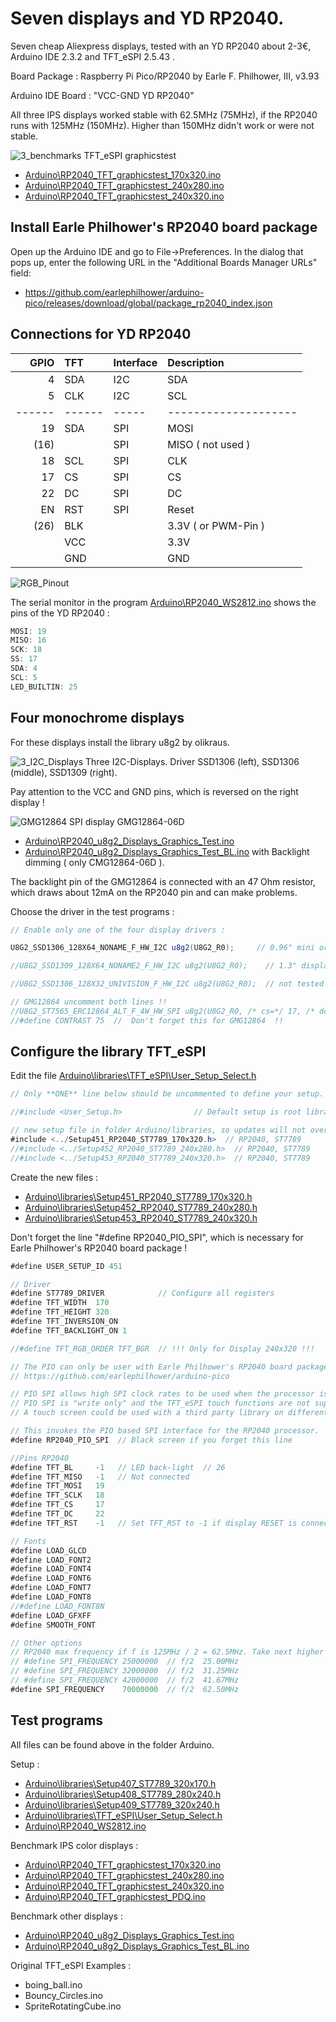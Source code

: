 # Seven displays and YD RP2040.

Seven cheap Aliexpress displays, tested with an YD RP2040 about 2-3€, Arduino IDE 2.3.2 and TFT_eSPI 2.5.43 .

Board Package : Raspberry Pi Pico/RP2040 by Earle F. Philhower, III, v3.93

Arduino IDE Board : "VCC-GND YD RP2040"

All three IPS displays worked stable with 62.5MHz (75MHz), if the RP2040 runs with 125MHz (150MHz). Higher than 150MHz didn't work or were not stable.

![3_benchmarks](pictures/3_benchmarks.png)
TFT_eSPI graphicstest

- [Arduino\RP2040_TFT_graphicstest_170x320.ino](Arduino/RP2040_TFT_graphicstest_170x320/RP2040_TFT_graphicstest_170x320.ino)
- [Arduino\RP2040_TFT_graphicstest_240x280.ino](Arduino/RP2040_TFT_graphicstest_240x280/RP2040_TFT_graphicstest_240x280.ino)
- [Arduino\RP2040_TFT_graphicstest_240x320.ino](Arduino/RP2040_TFT_graphicstest_240x320/RP2040_TFT_graphicstest_240x320.ino)

## Install Earle Philhower's RP2040 board package 

Open up the Arduino IDE and go to File->Preferences.
In the dialog that pops up, enter the following URL in the "Additional Boards Manager URLs" field:
- https://github.com/earlephilhower/arduino-pico/releases/download/global/package_rp2040_index.json

## Connections for YD RP2040

| GPIO | TFT   | Interface |Description    |
| ---: | :---- | :-- | :------------------ |
|    4 | SDA   | I2C | SDA                 |
|    5 | CLK   | I2C | SCL                 |
|------|------ |-----|-------------------- |
|   19 | SDA   | SPI | MOSI                |
|  (16)|       | SPI | MISO ( not used )   |
|   18 | SCL   | SPI | CLK                 |
|   17 | CS    | SPI | CS                  |
|   22 | DC    | SPI | DC                  |
|   EN | RST   | SPI | Reset               |
|  (26)| BLK   |     | 3.3V ( or PWM-Pin ) |
|      | VCC   |     | 3.3V                |
|      | GND   |     | GND                 |

![RGB_Pinout](pictures/RGB_Pinout.png)

The serial monitor in the program [Arduino\RP2040_WS2812.ino](Arduino/RP2040_WS2812/RP2040_WS2812.ino) shows the pins of the YD RP2040 :

```java
MOSI: 19
MISO: 16
SCK: 18
SS: 17
SDA: 4
SCL: 5
LED_BUILTIN: 25
```

## Four monochrome displays

For these displays install the library u8g2 by olikraus.

![3_I2C_Displays](pictures/3_I2C_Displays.png)
Three I2C-Displays. Driver SSD1306 (left), SSD1306 (middle), SSD1309 (right).

Pay attention to the VCC and GND pins, which is reversed on the right display !

![GMG12864](pictures/GMG12864.png)
SPI display GMG12864-06D

- [Arduino\RP2040_u8g2_Displays_Graphics_Test.ino](Arduino/RP2040_u8g2_Displays_Graphics_Test/RP2040_u8g2_Displays_Graphics_Test.ino)
- [Arduino\RP2040_u8g2_Displays_Graphics_Test_BL.ino](Arduino/RP2040_u8g2_Displays_Graphics_Test_BL/RP2040_u8g2_Displays_Graphics_Test_BL.ino) with Backlight dimming ( only CMG12864-06D ).

The backlight pin of the GMG12864 is connected with an 47 Ohm resistor, which draws about 12mA on the RP2040 pin and can make problems.

Choose the driver in the test programs :

```java
// Enable only one of the four display drivers :

U8G2_SSD1306_128X64_NONAME_F_HW_I2C u8g2(U8G2_R0);     // 0.96" mini or 4 button display

//U8G2_SSD1309_128X64_NONAME2_F_HW_I2C u8g2(U8G2_R0);    // 1.3" display, GND und VDD are reversed !!! 

//U8G2_SSD1306_128X32_UNIVISION_F_HW_I2C u8g2(U8G2_R0);  // not tested

// GMG12864 uncomment both lines !!
//U8G2_ST7565_ERC12864_ALT_F_4W_HW_SPI u8g2(U8G2_R0, /* cs=*/ 17, /* dc=*/ 22, /* reset=*/ U8X8_PIN_NONE); 
//#define CONTRAST 75  //  Don't forget this for GMG12864  !!
```

## Configure the library TFT_eSPI

Edit the file [Arduino\libraries\TFT_eSPI\User_Setup_Select.h](Arduino/libraries/TFT_eSPI/User_Setup_Select.h )

```java
// Only **ONE** line below should be uncommented to define your setup.

//#include <User_Setup.h>                // Default setup is root library folder

// new setup file in folder Arduino/libraries, so updates will not overwrite your setups.
#include <../Setup451_RP2040_ST7789_170x320.h>  // RP2040, ST7789
//#include <../Setup452_RP2040_ST7789_240x280.h>  // RP2040, ST7789
//#include <../Setup453_RP2040_ST7789_240x320.h>  // RP2040, ST7789
```
Create the new files :
- [Arduino\libraries\Setup451_RP2040_ST7789_170x320.h](Arduino/libraries/Setup451_RP2040_ST7789_170x320.h)
- [Arduino\libraries\Setup452_RP2040_ST7789_240x280.h](Arduino/libraries/Setup451_RP2040_ST7789_240x280.h)
- [Arduino\libraries\Setup453_RP2040_ST7789_240x320.h](Arduino/libraries/Setup451_RP2040_ST7789_240x320.h)

Don't forget the line "#define RP2040_PIO_SPI", which is necessary for Earle Philhower's RP2040 board package !


```java
#define USER_SETUP_ID 451

// Driver
#define ST7789_DRIVER            // Configure all registers
#define TFT_WIDTH  170
#define TFT_HEIGHT 320
#define TFT_INVERSION_ON
#define TFT_BACKLIGHT_ON 1

//#define TFT_RGB_ORDER TFT_BGR  // !!! Only for Display 240x320 !!!

// The PIO can only be user with Earle Philhower's RP2040 board package:
// https://github.com/earlephilhower/arduino-pico

// PIO SPI allows high SPI clock rates to be used when the processor is over-clocked.
// PIO SPI is "write only" and the TFT_eSPI touch functions are not supported.
// A touch screen could be used with a third party library on different SPI pins.

// This invokes the PIO based SPI interface for the RP2040 processor.
#define RP2040_PIO_SPI  // Black screen if you forget this line

//Pins RP2040
#define TFT_BL     -1   // LED back-light  // 26
#define TFT_MISO   -1   // Not connected
#define TFT_MOSI   19
#define TFT_SCLK   18
#define TFT_CS     17 
#define TFT_DC     22
#define TFT_RST    -1   // Set TFT_RST to -1 if display RESET is connected to ESP32 board EN

// Fonts
#define LOAD_GLCD
#define LOAD_FONT2
#define LOAD_FONT4
#define LOAD_FONT6
#define LOAD_FONT7
#define LOAD_FONT8
//#define LOAD_FONT8N
#define LOAD_GFXFF
#define SMOOTH_FONT

// Other options
// RP2040 max frequency if f is 125MHz / 2 = 62.5MHz. Take next higher integer.
// #define SPI_FREQUENCY 25000000  // f/2  25.00MHz
// #define SPI_FREQUENCY 32000000  // f/2  31.25MHz
// #define SPI_FREQUENCY 42000000  // f/2  41.67MHz
#define SPI_FREQUENCY    70000000  // f/2  62.50MHz

```
## Test programs

All files can be found above in the folder Arduino.

Setup :
- [Arduino\libraries\Setup407_ST7789_320x170.h](Arduino/libraries/Setup407_ST7789_320x170.h)
- [Arduino\libraries\Setup408_ST7789_280x240.h](Arduino/libraries/Setup408_ST7789_280x240.h) 
- [Arduino\libraries\Setup409_ST7789_320x240.h](Arduino/libraries/Setup409_ST7789_320x240.h) 
- [Arduino\libraries\TFT_eSPI\User_Setup_Select.h](Arduino/libraries/TFT_eSPI/User_Setup_Select.h )
- [Arduino\RP2040_WS2812.ino](Arduino/RP2040_WS2812/RP2040_WS2812.ino) 

Benchmark IPS color displays :

- [Arduino\RP2040_TFT_graphicstest_170x320.ino](Arduino/RP2040_TFT_graphicstest_170x320/RP2040_TFT_graphicstest_170x320.ino)
- [Arduino\RP2040_TFT_graphicstest_240x280.ino](Arduino/RP2040_TFT_graphicstest_240x280/RP2040_TFT_graphicstest_240x280.ino)
- [Arduino\RP2040_TFT_graphicstest_240x320.ino](Arduino/RP2040_TFT_graphicstest_240x320/RP2040_TFT_graphicstest_240x320.ino)
- [Arduino\RP2040_TFT_graphicstest_PDQ.ino](Arduino/RP2040_TFT_graphicstest_PDQ/RP2040_TFT_graphicstest_PDQ.ino)

Benchmark other displays :

- [Arduino\RP2040_u8g2_Displays_Graphics_Test.ino](Arduino/RP2040_u8g2_Displays_Graphics_Test/RP2040_u8g2_Displays_Graphics_Test.ino)
- [Arduino\RP2040_u8g2_Displays_Graphics_Test_BL.ino](Arduino/RP2040_u8g2_Displays_Graphics_Test_BL/RP2040_u8g2_Displays_Graphics_Test_BL.ino)

Original TFT_eSPI Examples :
- boing_ball.ino
- Bouncy_Circles.ino
- SpriteRotatingCube.ino
